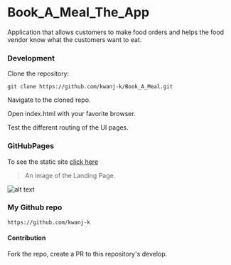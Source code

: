 # Book_A_Meal_The_App

Application that allows customers to make food orders and helps the food vendor know what the customers want to eat.

### Development

Clone the repository: 

```git clone https://github.com/kwanj-k/Book_A_Meal.git```

Navigate to the cloned repo. 

Open index.html with your favorite browser.

Test the different routing of the UI pages.

### GitHubPages


To see the static site [click here](https://kwanj-k.github.io/Book_A_Meal/)

>An image of the Landing Page.

![alt text](https://raw.githubusercontent.com/kwanj-k/Book_A_Meal/gh-pages/UI/images/b-a-m.png)


### My Github repo

```https://github.com/kwanj-k```

#### Contribution
Fork the repo, create a PR to this repository's develop.

